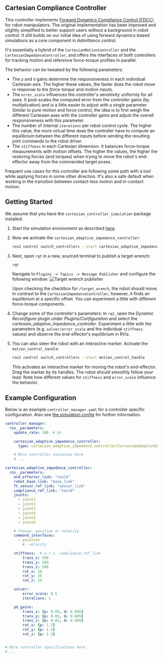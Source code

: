 ## Cartesian Compliance Controller

This controller implements [Forward Dynamics Compliance Control (FDCC)](https://ieeexplore.ieee.org/document/8206325) for robot manipulators.
The original implementation has been improved and slightly simplified to better support users without a background in robot control.
It still builds on our initial idea of using forward dynamics-based simulations as a core component in *Admittance control*.

It's essentially a hybrid of the `CartesianMotionController` and the
`CartesianImpedanceController`, and offers the interfaces of both controllers for
tracking motion and reference force-torque profiles in parallel.

The behavior can be tweaked by the following parameters:
* The `p` and `d` gains determine the responsiveness in each individual Cartesian axis. The higher these
  values, the faster does the robot *move* in response to the *force-torque* and *motion* inputs.
* The `error_scale` influences the controller's sensitivity uniformly for all axes. It
  post-scales the computed error from the controller gains (by multiplication) and is a little
  easier to adjust with a single parameter. Similar to pure motion and force control, the idea is
  to first weigh the different Cartesian axes with the controller gains and adjust the
  *overall* responsiveness with this parameter.
* The number of internal `iterations` per robot control cycle. The higher this
  value, the more virtual time does the controller have to compute an equilibrium
  between the different inputs before sending the resulting joint commands to
  the robot driver.
* The `stiffness` in each Cartesian dimension. It balances force-torque measurements with
  motion offsets. The higher the values, the higher the restoring forces (and
  torques) when trying to move the robot's end-effector away from the commanded target poses.

Frequent use cases for this controller are following some path with a tool while applying forces in some other direction.
It's also a safe default when working in the transition between contact-less motion and in-contact motion.


## Getting Started
We assume that you have the `cartesian_controller_simulation` package installed.
1) Start the simulation environment as described [here](./../cartesian_controller_simulation/README.md).

2) Now we activate the `cartesian_adaptive_impedance_controller`:
   ```bash
   ros2 control switch_controllers --start cartesian_adaptive_impedance_controller
   ```

3) Next, open `rqt` in a new, sourced terminal to publish a target wrench:
   ```bash
   rqt
   ```
   Navigate to `Plugins -> Topics -> Message Publisher` and configure the following window:
   ![Target wrench publisher](../cartesian_force_controller/resources/images/target_wrench_publisher.png)

   Upon checking the checkbox for `/target_wrench`, the robot should move.
   In contrast to the `CartesianImpedanceController`, however, it finds an equilibrium at a specific offset.
   You can experiment a little with different force-torque components.

4) Change some of the controller's parameters:
   In `rqt`, open the *Dynamic Reconfigure* plugin under *Plugins/Configuration* and
   select the *cartesian_adaptive_impedance_controller*. Experiment a little with the parameters
   (e.g. `solver/error_scale` and the individual `stiffness` values) and observe the end-effector's equilibrium in RViz.

5) You can also steer the robot with an interactive marker.
   Activate the `motion_control_handle`:
   ```bash
   ros2 control switch_controllers --start motion_control_handle
   ```

   This activates an interactive marker for moving the robot's end-effector.
   Drag the marker by its handles. The robot should smoothly follow your lead.
   Note how different values for `stiffness` and `error_scale` influence the behavior.


## Example Configuration
Below is an example `controller_manager.yaml` for a controller specific configuration. Also see [the simulation config](../cartesian_controller_simulation/config/controller_manager.yaml) for further information.
```yaml
controller_manager:
  ros__parameters:
    update_rate: 100  # Hz

    cartesian_adaptive_impedance_controller:
      type: cartesian_adaptive_impedance_controller/CartesianAdaptiveImpedanceController

    # More controller instances here
    # ...

cartesian_adaptive_impedance_controller:
  ros__parameters:
    end_effector_link: "tool0"
    robot_base_link: "base_link"
    ft_sensor_ref_link: "sensor_link"
    compliance_ref_link: "tool0"
    joints:
      - joint1
      - joint2
      - joint3
      - joint4
      - joint5
      - joint6

    # Choose: position or velocity.
    command_interfaces:
      - position
        #- velocity

    stiffness:  # w.r.t. compliance_ref_link
        trans_x: 500
        trans_y: 500
        trans_z: 500
        rot_x: 20
        rot_y: 20
        rot_z: 20

    solver:
        error_scale: 0.5
        iterations: 1

    pd_gains:
        trans_x: {p: 0.05, d: 0.005}
        trans_y: {p: 0.05, d: 0.005}
        trans_z: {p: 0.05, d: 0.005}
        rot_x: {p: 1.5}
        rot_y: {p: 1.5}
        rot_z: {p: 1.5}


# More controller specifications here
# ...

```
